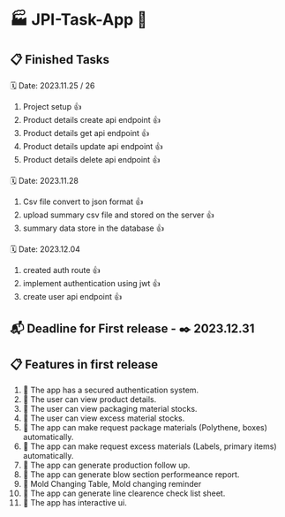 # 🏭 JPI-Task-App 📱

## 📋 Finished Tasks
🗓 Date: 2023.11.25 / 26
1. Project setup 👍
2. Product details create api endpoint 👍
3. Product details get api endpoint 👍
4. Product details update api endpoint 👍
5. Product details delete api endpoint 👍

🗓 Date: 2023.11.28
1. Csv file convert to json format 👍
2. upload summary csv file and stored on the server 👍
3. summary data store in the database 👍

🗓 Date: 2023.12.04
1. created auth route 👍
2. implement authentication using jwt 👍
3. create user api endpoint 👍




##  📬 Deadline for First release - ✒️ 2023.12.31 
##  📋 Features in first release 
1. 📌 The app has a secured authentication system.
2. 📌 The user can view product details.
3. 📌 The user can view packaging material stocks.
4. 📌 The user can view excess material stocks.
5. 📌 The app can make request package materials (Polythene, boxes) automatically.
6. 📌 The app can make request excess materials (Labels, primary items) automatically.
7. 📌 The app can generate production follow up. 
8. 📌 The app can generate blow section performeance report.
9. 📌 Mold Changing Table, Mold changing reminder
10. 📌 The app can generate line clearence check list sheet.
11. 📌 The app has interactive ui. 

